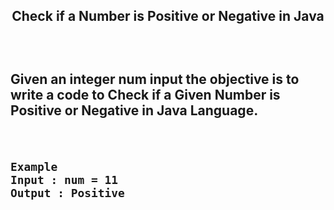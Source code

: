 <h2 align="center">Check if a Number is Positive or Negative in Java<h2/>
&nbsp;
&nbsp;

Given an integer num input the objective is to write a code to Check if a Given Number is Positive or Negative in Java Language.

<br/>

```
Example
Input : num = 11
Output : Positive
```


